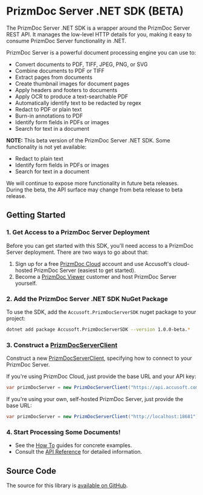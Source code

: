 # PrizmDoc Server .NET SDK **(BETA)**

The PrizmDoc Server .NET SDK is a wrapper around the PrizmDoc Server REST API.
It manages the low-level HTTP details for you, making it easy to consume
PrizmDoc Server functionality in .NET.

PrizmDoc Server is a powerful document processing engine you can use to:

- Convert documents to PDF, TIFF, JPEG, PNG, or SVG
- Combine documents to PDF or TIFF
- Extract pages from documents
- Create thumbnail images for document pages
- Apply headers and footers to documents
- Apply OCR to produce a text-searchable PDF
- Automatically identify text to be redacted by regex
- Redact to PDF or plain text
- Burn-in annotations to PDF
- Identify form fields in PDFs or images
- Search for text in a document

<div class="warning">
<p><b>NOTE:</b> This beta version of the PrizmDoc Server .NET SDK. Some functionality is not yet available:</p>
<ul>
<li>Redact to plain text</li>
<li>Identify form fields in PDFs or images</li>
<li>Search for text in a document</li>
</ul>
<p>We will continue to expose more functionality in future beta releases.
During the beta, the API surface may change from beta release to beta
release.</p>
</div>

## Getting Started

### 1. Get Access to a PrizmDoc Server Deployment

Before you can get started with this SDK, you'll need access to a PrizmDoc
Server deployment. There are two ways to go about that:

1. Sign up for a free [PrizmDoc Cloud] account and use Accusoft's cloud-hosted PrizmDoc Server (easiest to get started).
2. Become a [PrizmDoc Viewer] customer and host PrizmDoc Server yourself.

### 2. Add the PrizmDoc Server .NET SDK NuGet Package

To use the SDK, add the `Accusoft.PrizmDocServerSDK` nuget package to your
project:

```bash
dotnet add package Accusoft.PrizmDocServerSDK --version 1.0.0-beta.*
```

### 3. Construct a [PrizmDocServerClient]

Construct a new [PrizmDocServerClient], specifying how to connect to your
PrizmDoc Server.

If you're using PrizmDoc Cloud, just provide the base URL and your API key:

```csharp
var prizmDocServer = new PrizmDocServerClient("https://api.accusoft.com", "YOUR_API_KEY");
```

If you're using your own, self-hosted PrizmDoc Server, just provide the base URL:

```csharp
var prizmDocServer = new PrizmDocServerClient("http://localhost:18681");
```

### 4. Start Processing Some Documents!

- See the [How To] guides for concrete examples.
- Consult the [API Reference] for detailed information.

## Source Code

The source for this library is [available on GitHub](https://github.com/Accusoft/PrizmDocServerDotNetSDK).

[PrizmDoc Viewer]: https://www.accusoft.com/products/prizmdoc-suite/prizmdoc-viewer
[PrizmDoc Cloud]: https://cloud.accusoft.com
[PrizmDocServerClient]: xref:Accusoft.PrizmDocServer.PrizmDocServerClient
[How To]: how-to/index.md
[API Reference]: xref:Accusoft.PrizmDocServer
